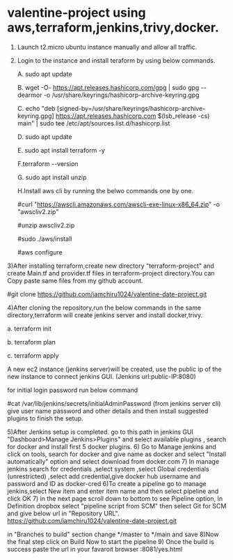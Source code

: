 # valentine-project using aws,terraform,jenkins,trivy,docker.

1) Launch t2.micro ubuntu instance manually and allow all traffic.
2) Login to the instance and install teraform by using below commands.
   
   A. sudo apt update
   
   B.  wget -O- https://apt.releases.hashicorp.com/gpg | sudo gpg --dearmor -o /usr/share/keyrings/hashicorp-archive-keyring.gpg
   
   C. echo "deb [signed-by=/usr/share/keyrings/hashicorp-archive-keyring.gpg] https://apt.releases.hashicorp.com $(lsb_release -cs) main" | sudo tee /etc/apt/sources.list.d/hashicorp.list
   
   D. sudo apt update
   
   E. sudo apt install terraform -y
   
   F.terraform --version
   
   G. sudo apt install unzip
   
   H.Install aws cli by running the belwo commands one by one.
   
     #curl "https://awscli.amazonaws.com/awscli-exe-linux-x86_64.zip" -o "awscliv2.zip"
   
     #unzip awscliv2.zip
   
     #sudo ./aws/install
   
     #aws configure  <provide your account security keys>
   
3)After installing terraform,create new directory "terraform-project" and create Main.tf and provider.tf files in terraform-project directory.You can Copy paste same files from my github account.

  #git clone https://github.com/iamchiru1024/valentine-date-project.git
  
4)After cloning the repository,run the below commands in the same directory,terraform will create jenkins server and install docker,trivy.
 
  a. terraform init
  
  b. terraform plan
  
  c. terraform apply
  
  A new ec2 instance (jenkins server)will be created, use the public ip of the new instance to connect jenkins GUI.  (Jenkins url:public-IP:8080)
  
  for initial login password run below command
  
 #cat /var/lib/jenkins/secrets/initialAdminPassword (from jenkins server cli)
give user name password and other details and then install suggested plugins to finish the setup.
  
5)After Jenkins setup is completed. 
go to this path in jenkins GUI "Dashboard>Manage Jenkins>Plugins" and select available plugins , search for docker and install first 5 docker plugins.
6) Go to Manage jenkins and click on tools, search for docker and give name as docker and select "Install automatically" option and select download from docker.com
7) In manage jenkins search for credentials ,select system ,select Global credentials (unrestricted) ,select add credential,give docker hub username and password and ID as docker-cred
6)To create a pipeline go to manage jenkins,select New item and enter item name and then select pipeline and click OK
7) in the next page scroll down to bottom to see Pipeline option, In Definition dropbox select "pipeline script from SCM" then select Git for SCM and give below url in "Repository URL".
https://github.com/iamchiru1024/valentine-date-project.git

in "Branches to build" section change */master to  */main and save 
8)Now the final step click on Build Now to start the pipeline
9) Once the build is success paste the url in your favaroit browser  <public-IP of jenkins server>:8081/yes.html
